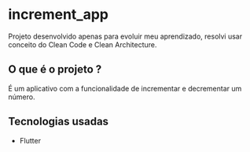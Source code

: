 # increment_app

Projeto desenvolvido apenas para evoluir meu aprendizado, resolvi usar conceito do Clean Code e Clean Architecture.

## O que é o projeto ?

É um aplicativo com a funcionalidade de incrementar e decrementar um número.

## Tecnologias usadas

- Flutter

